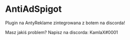 # AntiAdSpigot
Plugin na AntyReklame zintegrowana z botem na discorda!

Masz jakiś problem? Napisz na discorda: KamlaX#0001
